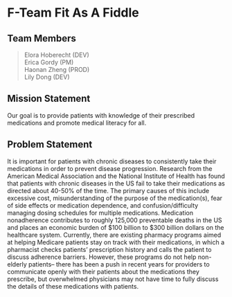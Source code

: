 # F-Team Fit As A Fiddle

## Team Members  
> Elora Hoberecht (DEV)  
> Erica Gordy (PM)  
> Haonan Zheng (PROD)  
> Lily Dong (DEV)  

## Mission Statement 
Our goal is to provide patients with knowledge of their prescribed medications and promote medical literacy for all. 

## Problem Statement 
It is important for patients with chronic diseases to consistently take their medications in order to prevent disease progression. Research from the American Medical Association and the National Institute of Health has found that patients with chronic diseases in the US fail to take their medications as directed about 40-50% of the time. The primary causes of this include excessive cost, misunderstanding of the purpose of the medication(s), fear of side effects or medication dependence, and confusion/difficulty managing dosing schedules for multiple medications. Medication nonadherence contributes to roughly 125,000 preventable deaths in the US and places an economic burden of $100 billion to $300 billion dollars on the healthcare system. Currently, there are existing pharmacy programs aimed at helping Medicare patients stay on track with their medications, in which a pharmacist checks patients’ prescription history and calls the patient to discuss adherence barriers. However, these programs do not help non-elderly patients– there has been a push in recent years for providers to communicate openly with their patients about the medications they prescribe, but overwhelmed physicians may not have time to fully discuss the details of these medications with patients.
